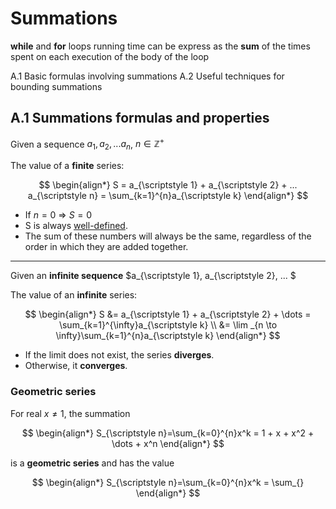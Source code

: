 # Summations

**while** and **for** loops running time can be express as the **sum** of the times spent on each execution of the body of the loop

A.1 Basic formulas involving summations
A.2 Useful techniques for bounding summations

## A.1 Summations formulas and properties
Given a sequence $a_{\scriptstyle 1}, a_{\scriptstyle 2}, ... a_{\scriptstyle n}$, $n \in \mathbb{Z}^{+}$

The value of a **finite** series:

$$
\begin{align*}
S = a_{\scriptstyle 1} + a_{\scriptstyle 2} + ... a_{\scriptstyle n} = \sum_{k=1}^{n}a_{\scriptstyle k}
\end{align*}
$$

- If $n = 0$ => $S = 0$
- S is always [well-defined](https://en.wikipedia.org/wiki/Well-defined_expression).
- The sum of these numbers will always be the same, regardless of the order in which they are added together.

<hr>

Given an **infinite sequence** $a_{\scriptstyle 1}, a_{\scriptstyle 2}, ... $

The value of an **infinite** series:

$$
\begin{align*}
S &= a_{\scriptstyle 1} + a_{\scriptstyle 2} + \dots = \sum_{k=1}^{\infty}a_{\scriptstyle k} \\
&= \lim _{n \to \infty}\sum_{k=1}^{n}a_{\scriptstyle k}
\end{align*}
$$

- If the limit does not exist, the series **diverges**.
- Otherwise, it **converges**.

### Geometric series
For real $x \neq 1$, the summation

$$
\begin{align*}
S_{\scriptstyle n}=\sum_{k=0}^{n}x^k = 1 + x + x^2 + \dots + x^n
\end{align*}
$$

is a **geometric series** and has the value

$$
\begin{align*}
S_{\scriptstyle n}=\sum_{k=0}^{n}x^k = \sum_{}
\end{align*}
$$